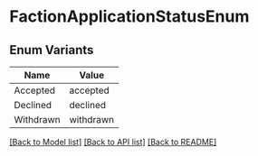 # FactionApplicationStatusEnum

## Enum Variants

| Name | Value |
|---- | -----|
| Accepted | accepted |
| Declined | declined |
| Withdrawn | withdrawn |


[[Back to Model list]](../README.md#documentation-for-models) [[Back to API list]](../README.md#documentation-for-api-endpoints) [[Back to README]](../README.md)


